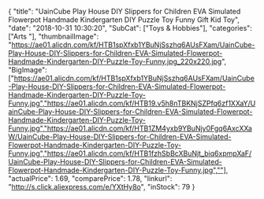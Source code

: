 {
	"title": "UainCube Play House DIY Slippers for Children EVA Simulated Flowerpot Handmade Kindergarten DIY Puzzle Toy Funny Gift Kid Toy",
	"date": "2018-10-31 10:30:20",
	"SubCat": ["Toys & Hobbies"],
	"categories": ["Arts "],
	"thumbnailImage": "https://ae01.alicdn.com/kf/HTB1spXfxb1YBuNjSszhq6AUsFXam/UainCube-Play-House-DIY-Slippers-for-Children-EVA-Simulated-Flowerpot-Handmade-Kindergarten-DIY-Puzzle-Toy-Funny.jpg_220x220.jpg",
	"BigImage": ["https://ae01.alicdn.com/kf/HTB1spXfxb1YBuNjSszhq6AUsFXam/UainCube-Play-House-DIY-Slippers-for-Children-EVA-Simulated-Flowerpot-Handmade-Kindergarten-DIY-Puzzle-Toy-Funny.jpg","https://ae01.alicdn.com/kf/HTB19.v5h8nTBKNjSZPfq6zf1XXaY/UainCube-Play-House-DIY-Slippers-for-Children-EVA-Simulated-Flowerpot-Handmade-Kindergarten-DIY-Puzzle-Toy-Funny.jpg","https://ae01.alicdn.com/kf/HTB1ZM4yxb9YBuNjy0Fgq6AxcXXaW/UainCube-Play-House-DIY-Slippers-for-Children-EVA-Simulated-Flowerpot-Handmade-Kindergarten-DIY-Puzzle-Toy-Funny.jpg","https://ae01.alicdn.com/kf/HTB1fzhSbBcXBuNjt_biq6xpmpXaF/UainCube-Play-House-DIY-Slippers-for-Children-EVA-Simulated-Flowerpot-Handmade-Kindergarten-DIY-Puzzle-Toy-Funny.jpg",""],
	"actualPrice": 1.69,
	"comparePrice": 1.78,
	"linkurl": "http://s.click.aliexpress.com/e/YXtHy8o",
	"inStock": 79
}
